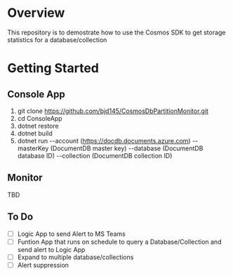 # Overview 
This repository is to demostrate how to use the Cosmos SDK to get storage statistics for a database/collection

# Getting Started
## Console App
1. git clone https://github.com/bjd145/CosmosDbPartitionMonitor.git
2. cd ConsoleApp
3. dotnet restore
4. dotnet build 
5. dotnet run --account (https://docdb.documents.azure.com) --masterKey (DocumentDB master key) --database (DocumentDB database ID) --collection (DocumentDB collection ID)

## Monitor
TBD

## To Do
- [ ] Logic App to send Alert to MS Teams
- [ ] Funtion App that runs on schedule to query a Database/Collection and send alert to Logic App
- [ ] Expand to multiple database/collections 
- [ ] Alert suppression 